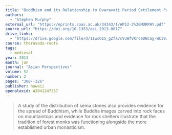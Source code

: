 ```yaml
---
title: "Buddhism and its Relationship to Dvaravati Period Settlement Patterns and Material Culture in Northeast Thailand and Central Laos c. the Sixth to Eleventh Centuries: A Historical Ecology Approach to the Landscape of the Khorat Plateau"
authors:
  - "Stephen Murphy"
external_url: "https://eprints.soas.ac.uk/34343/1/AP52-2%20MURPHY.pdf"
source_url: "https://doi.org/10.1353/asi.2013.0017"
drive_links:
  - "https://drive.google.com/file/d/1IwcO15_gZfa7cVuWfVKrceDNCag-WCi9/view?usp=drivesdk"
course: theravada-roots
tags:
  - medieval
year: 2013
month: jan
journal: "Asian Perspectives"
volume: 52
number: 2
pages: "300--326"
publisher: hawaii
openalexid: W2041247357
---
```


> A study of the distribution of sema stones also provides evidence for the spread of Buddhism, while Buddha images carved into rock faces on mountaintops and evidence for rock shelters illustrate that the tradition of forest monks was functioning alongside the more established urban monasticism.
